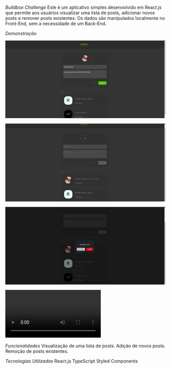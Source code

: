 *Buildbox Challenge*
Este é um aplicativo simples desenvolvido em React.js que permite aos usuários visualizar uma lista de posts, adicionar novos posts e remover posts existentes. Os dados são manipulados localmente no Front-End, sem a necessidade de um Back-End.

*Demonstração*

![](./src/assets/pt1.png)

![](./src/assets/pt2.png)

![](./src/assets/pt3.png)

![](./src/assets/video/buildboxChallenge.mp4)


*Funcionalidades*
Visualização de uma lista de posts.
Adição de novos posts.
Remoção de posts existentes.

*Tecnologias Utilizadas*
React.js
TypeScript
Styled Components
